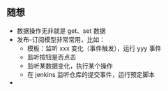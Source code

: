 



## 随想

- 数据操作无非就是 get、set 数据
- 发布-订阅模型非常常用，比如：
  - 模板：监听 xxx 变化（事件触发），运行 yyy 事件
  - 监听按钮是否点击
  - 监听某数据变化，执行某个操作
  - 在 jenkins 监听仓库的提交事件，运行预定脚本
- 

